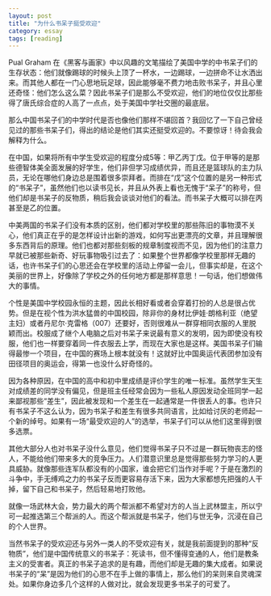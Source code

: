 ```yaml
---
layout: post
title: "为什么书呆子挺受欢迎"
category: essay
tags: [reading]
---
```



Pual Graham 在《黑客与画家》中以风趣的文笔描绘了美国中学的中书呆子们的生存状态：他们就像踢球的时候头上顶了一杯水，一边踢球，一边拼命不让水洒出来。而其他人都在一门心思地玩足球，因此能够毫不费力地击败书呆子，并且心里还奇怪：他们怎么这么菜？因此书呆子们是那么不受欢迎，他们的地位仅仅比那些得了唐氏综合症的人高了一点点，处于美国中学社交圈的最底层。


那么中国书呆子们的中学时代是否也像他们那样不堪回首？我回忆了一下自己曾经见过的那些书呆子们，得出的结论是他们其实还挺受欢迎的。不要惊讶！待会我会解释为什么。


在中国，如果将所有中学生受欢迎的程度分成5等：甲乙丙丁戊。位于甲等的是那些德智体美全面发展的好学生，他们非但学习成绩优异，而且还是篮球队的主力队员，无论在哪他们身边总是围着很多崇拜者。而排在“戊”这个位置的是另一种形式的“书呆子”，虽然他们也以读书见长，并且从外表上看也无愧于“呆子”的称号，但他们却是书呆子的反物质，稍后我会谈谈对他们的看法。而书呆子大概可以排在丙甚至是乙的位置。


中美两国的书呆子们没有本质的区别，他们都对学校里的那些陈旧的事物漠不关心，他们真正在乎的是怎样设计出新的游戏，如何写出更漂亮的文章，并且理解很多东西背后的原理。他们也都对那些刻板的规章制度视而不见，因为他们的注意力早就已被那些新奇、好玩事物吸引过去了：如果整个世界都像学校里那样无趣的话，也许书呆子们的心思还会在学校里的活动上停留一会儿，但事实却是，在这个美丽的世界上，好像除了学校之外的任何地方都是那样意思！一句话，他们想做伟大的事情。


个性是美国中学校园永恒的主题，因此长相好看或者会穿着打扮的人总是很占优势。但是在视个性为洪水猛兽的中国校园，除非你的身材比伊娃·朗格利亚（绝望主妇）或者丹尼尔·克雷格（007）还要好，否则很难从一群穿相同衣服的人里脱颖而出。校服成了继个人电脑之后对书呆子来说最有意义的发明，因为即使没有校服，他们也一样要穿着同一件衣服去上学，而现在大家也是这样。美国书呆子们输得最惨一个项目，在中国的赛场上根本就没有！这就好比中国奥运代表团参加没有田径项目的奥运会，得第一也没什么好奇怪的。


因为各种原因，在中国的高中和初中里成绩是评价学生的唯一标准。虽然学生天生对成绩差的同学没有偏见，但是班主任经常会因为一些私人原因发动全班同学一起来鄙视那些“差生”，因此被发现和一个差生在一起通常是一件很丢人的事。也许只有书呆子不这么认为，因为书呆子和差生有很多共同语言，比如给讨厌的老师起一个新的绰号。如果有一场“最受欢迎的人”的选举，书呆子们可以从他们这里得到很多选票。


其他大部分人也对书呆子没什么意见，他们觉得书呆子只不过是一群玩物丧志的怪人，不能给他们带来多大的竞争压力。人们潜意识里总是觉得那些努力学习的人更具威胁。就像那些连军队都没有的小国家，谁会把它们当作对手呢？于是在激烈的斗争中，手无缚鸡之力的书呆子反而更容易存活下来，因为大家都想先把强的人干掉，留下自己和书呆子，然后轻易地打败他。


就像一场武林大会，势力最大的两个帮派都不希望对方的人当上武林盟主，所以宁可一起推选第三个帮派的人。而这个帮派就是书呆子，他们与世无争，沉浸在自己的个人世界。


当然书呆子的受欢迎还与另外一类人的不受欢迎有关，就是我前面提到的那种“反物质”，他们是中国传统意义的书呆子：死读书，但不懂得变通的人，他们是教条主义的受害者。真正的书呆子追求的是有趣，而他们却是无趣的集大成者。如果说书呆子的“呆”是因为他们的心思不在手上做的事情上，那么他们的呆则来自灵魂深处。如果你身边多几个这样的人做对比，就会发现更多书呆子的可爱了。
